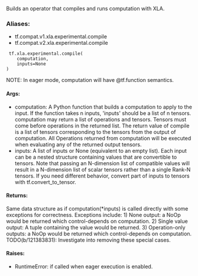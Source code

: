 Builds an operator that compiles and runs computation with XLA.
### Aliases:
- tf.compat.v1.xla.experimental.compile
- tf.compat.v2.xla.experimental.compile

```
 tf.xla.experimental.compile(
    computation,
    inputs=None
)
```
NOTE: In eager mode, computation will have @tf.function semantics.
#### Args:
- computation: A Python function that builds a computation to apply to the input. If the function takes n inputs, 'inputs' should be a list of n tensors.
computation may return a list of operations and tensors. Tensors must come before operations in the returned list. The return value of compile is a list of tensors corresponding to the tensors from the output of computation.
All Operations returned from computation will be executed when evaluating any of the returned output tensors.
- inputs: A list of inputs or None (equivalent to an empty list). Each input can be a nested structure containing values that are convertible to tensors. Note that passing an N-dimension list of compatible values will result in a N-dimension list of scalar tensors rather than a single Rank-N tensors. If you need different behavior, convert part of inputs to tensors with tf.convert_to_tensor.
#### Returns:
Same data structure as if computation(*inputs) is called directly with some exceptions for correctness. Exceptions include: 1) None output: a NoOp would be returned which control-depends on computation. 2) Single value output: A tuple containing the value would be returned. 3) Operation-only outputs: a NoOp would be returned which control-depends on computation. TODO(b/121383831): Investigate into removing these special cases.
#### Raises:
- RuntimeError: if called when eager execution is enabled.
